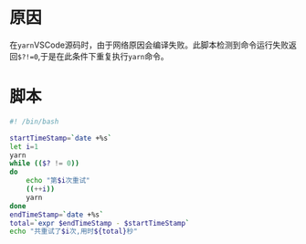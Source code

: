 # 原因
在`yarn`VSCode源码时，由于网络原因会编译失败。此脚本检测到命令运行失败返回`$?!=0`,于是在此条件下重复执行`yarn`命令。

# 脚本
```sh
#! /bin/bash

startTimeStamp=`date +%s`
let i=1
yarn
while (($? != 0))
do
	echo "第$i次重试"
	((++i))
	yarn
done
endTimeStamp=`date +%s`
total=`expr $endTimeStamp - $startTimeStamp`
echo "共重试了$i次,用时${total}秒"
```